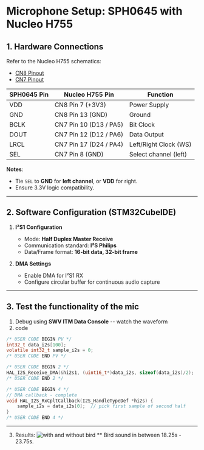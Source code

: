 
# Microphone Setup: SPH0645 with Nucleo H755

## 1. Hardware Connections

Refer to the Nucleo H755 schematics:  
- [CN8 Pinout](https://github.com/HuiLing226/Lim_Doc/blob/main/Nucleo_H755/ref/Sch_CN8.png)  
- [CN7 Pinout](https://github.com/HuiLing226/Lim_Doc/blob/main/Nucleo_H755/ref/Sch_CN7.png)  

| SPH0645 Pin | Nucleo H755 Pin | Function |
|-------------|-----------------|----------|
| VDD         | CN8 Pin 7 (+3V3) | Power Supply |
| GND         | CN8 Pin 13 (GND) | Ground |
| BCLK        | CN7 Pin 10 (D13 / PA5) | Bit Clock |
| DOUT        | CN7 Pin 12 (D12 / PA6) | Data Output |
| LRCL        | CN7 Pin 17 (D24 / PA4) | Left/Right Clock (WS) |
| SEL         | CN7 Pin 8 (GND) | Select channel (left) |

**Notes**:  
- Tie `SEL` to **GND** for **left channel**, or **VDD** for right.  
- Ensure 3.3V logic compatibility.  

---

## 2. Software Configuration (STM32CubeIDE)

1. **I²S1 Configuration**
   - Mode: **Half Duplex Master Receive**
   - Communication standard: **I²S Philips**
   - Data/Frame format: **16-bit data, 32-bit frame**

2. **DMA Settings**
   - Enable DMA for I²S1 RX  
   - Configure circular buffer for continuous audio capture
     
---

## 3. Test the functionality of the mic
1. Debug using **SWV ITM Data Console** -- watch the waveform
2. code
```c
/* USER CODE BEGIN PV */
int32_t data_i2s[100];          
volatile int32_t sample_i2s = 0; 
/* USER CODE END PV */

/* USER CODE BEGIN 2 */
HAL_I2S_Receive_DMA(&hi2s1, (uint16_t*)data_i2s, sizeof(data_i2s)/2);
/* USER CODE END 2 */

/* USER CODE BEGIN 4 */
// DMA callback - complete
void HAL_I2S_RxCpltCallback(I2S_HandleTypeDef *hi2s) {
    sample_i2s = data_i2s[0];  // pick first sample of second half
}
/* USER CODE END 4 */
```

--- 

3. Results:
![with and without bird](https://github.com/user-attachments/assets/43896961-40f4-4b7d-b19c-7a6731d7d4af)
** Bird sound in between 18.25s - 23.75s.


